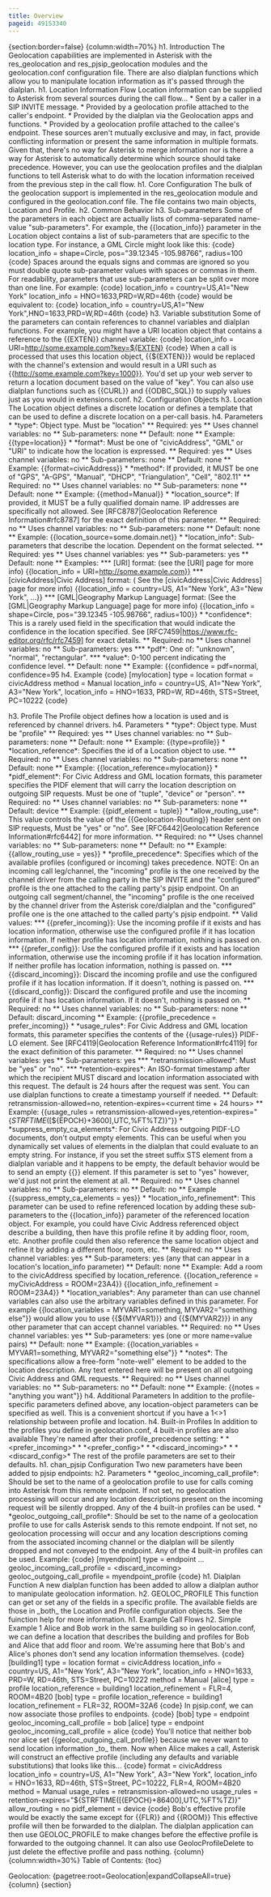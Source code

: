 ```yaml
---
title: Overview
pageid: 49153340
---
```


{section:border=false}
{column:width=70%}
h1. Introduction
The Geolocation capabilities are implemented in Asterisk with the res\_geolocation and res\_pjsip\_geolocation modules and the geolocation.conf configuration file. There are also dialplan functions which allow you to manipulate location information as it's passed through the dialplan.
h1. Location Information Flow
Location information can be supplied to Asterisk from several sources during the call flow...
\* Sent by a caller in a SIP INVITE message.
\* Provided by a geolocation profile attached to the caller's endpoint.
\* Provided by the dialplan via the Geolocation apps and functions.
\* Provided by a geolocation profile attached to the callee's endpoint.
These sources aren't mutually exclusive and may, in fact, provide conflicting information or present the same information in multiple formats. Given that, there's no way for Asterisk to merge information nor is there a way for Asterisk to automatically determine which source should take precedence. However, you can use the geolocation profiles and the dialplan functions to tell Asterisk what to do with the location information received from the previous step in the call flow.
h1. Core Configuration
The bulk of the geolocation support is implemented in the res\_geolocation module and configured in the geolocation.conf file. The file contains two main objects, Location and Profile.
h2. Common Behavior
h3. Sub-parameters
Some of the parameters in each object are actually lists of comma-separated name-value "sub-parameters". For example, the {{location\_info}} parameter in the Location object contains a list of sub-parameters that are specific to the location type. For instance, a GML Circle might look like this:
{code}
location\_info = shape=Circle, pos="39.12345 -105.98766", radius=100
{code}
Spaces around the equals signs and commas are ignored so you must double quote sub-parameter values with spaces or commas in them.
For readability, parameters that use sub-parameters can be split over more than one line. For example:
{code}
location\_info = country=US,A1="New York"
location\_info = HNO=1633,PRD=W,RD=46th
{code}
would be equivalent to:
{code}
location\_info = country=US,A1="New York",HNO=1633,PRD=W,RD=46th
{code}
h3. Variable substitution
Some of the parameters can contain references to channel variables and dialplan functions. For example, you might have a URI location object that contains a reference to the {{EXTEN}} channel variable:
{code}
location\_info = URI=http://some.example.com?key=${EXTEN}
{code}
When a call is processed that uses this location object, {{$\{EXTEN\}}} would be replaced with the channel's extension and would result in a URI such as {{http://some.example.com?key=1000}}. You'd set up your web server to return a location document based on the value of "key".
You can also use dialplan functions such as {{CURL}} and {{ODBC\_SQL}} to supply values just as you would in extensions.conf.
h2. Configuration Objects
h3. Location
The Location object defines a discrete location or defines a template that can be used to define a discrete location on a per-call basis.
h4. Parameters
\* \*type\*: Object type. Must be "location"
\*\* Required: yes
\*\* Uses channel variables: no
\*\* Sub-parameters: none
\*\* Default: none
\*\* Example:
 {{type=location}}
\* \*format\*: Must be one of "civicAddress", "GML" or "URI" to indicate how the location is expressed.
\*\* Required: yes
\*\* Uses channel variables: no
\*\* Sub-parameters: none
\*\* Default: none
\*\* Example:
 {{format=civicAddress}}
\* \*method\*: If provided, it MUST be one of "GPS", "A-GPS", "Manual", "DHCP", "Triangulation", "Cell", "802.11"
\*\* Required: no
\*\* Uses channel variables: no
\*\* Sub-parameters: none
\*\* Default: none
\*\* Example:
 {{method=Manual}}
\* \*location\_source\*: If provided, it MUST be a fully qualified domain name. IP addresses are specifically not allowed. See [RFC8787|Geolocation Reference Information#rfc8787] for the exact definition of this parameter.
\*\* Required: no
\*\* Uses channel variables: no
\*\* Sub-parameters: none
\*\* Default: none
\*\* Example:
 {{location\_source=some.domain.net}}
\* \*location\_info\*: Sub-parameters that describe the location. Dependent on the format selected.
\*\* Required: yes
\*\* Uses channel variables: yes
\*\* Sub-parameters: yes
\*\* Default: none
\*\* Examples:
\*\*\* [URI] format: (see the [URI] page for more info)
 {{location\_info = URI=http://some.example.com}}
\*\*\* [civicAddress|Civic Address] format: ( See the [civicAddress|Civic Address] page for more info)
 {{location\_info = country=US, A1="New York", A3="New York", ...}}
\*\*\* [GML|Geography Markup Language] format: (See the [GML|Geography Markup Language] page for more info)
 {{location\_info = shape=Circle, pos="39.12345 -105.98766", radius=100}}
\* \*confidence\*: This is a rarely used field in the specification that would indicate the confidence in the location specified. See [RFC7459|https://www.rfc-editor.org/rfc/rfc7459] for exact details.
\*\* Required: no
\*\* Uses channel variables: no
\*\* Sub-parameters: yes
\*\*\* \*pdf\*: One of: "unknown", "normal", "rectangular".
\*\*\* \*value\*: 0-100 percent indicating the confidence level.
\*\* Default: none
\*\* Example:
 {{confidence = pdf=normal, confidence=95
h4. Example
{code}
[mylocation]
type = location
format = civicAddress
method = Manual
location\_info = country=US, A1="New York", A3="New York",
location\_info = HNO=1633, PRD=W, RD=46th, STS=Street, PC=10222
{code}

h3. Profile
The Profile object defines how a location is used and is referenced by channel drivers.
h4. Parameters
\* \*type\*: Object type. Must be "profile"
\*\* Required: yes
\*\* Uses channel variables: no
\*\* Sub-parameters: none
\*\* Default: none
\*\* Example:
 {{type=profile}}
\* \*location\_reference\*: Specifies the id of a Location object to use.
\*\* Required: no
\*\* Uses channel variables: no
\*\* Sub-parameters: none
\*\* Default: none
\*\* Example:
 {{location\_reference=mylocation}}
\* \*pidf\_element\*: For Civic Address and GML location formats, this parameter specifies the PIDF element that will carry the location description on outgoing SIP requests. Must be one of "tuple", "device" or "person".
\*\* Required: no
\*\* Uses channel variables: no
\*\* Sub-parameters: none
\*\* Default: device
\*\* Example:
 {{pidf\_element = tuple}}
\* \*allow\_routing\_use\*: This value controls the value of the {{Geolocation-Routing}} header sent on SIP requests, Must be "yes" or "no". See [RFC6442|Geolocation Reference Information#rfc6442] for more information.
\*\* Required: no
\*\* Uses channel variables: no
\*\* Sub-parameters: none
\*\* Default: no
\*\* Example:
 {{allow\_routing\_use = yes}}
\* \*profile\_precedence\*: Specifies which of the available profiles (configured or incoming) takes precedence. NOTE: On an incoming call leg/channel, the "incoming" profile is the one received by the channel driver from the calling party in the SIP INVITE and the "configured" profile is the one attached to the calling party's pjsip endpoint. On an outgoing call segment/channel, the "incoming" profile is the one received by the channel driver from the Asterisk core/dialplan and the "configured" profile one is the one attached to the called party's pjsip endpoint.
\*\* Valid values:
\*\*\* {{prefer\_incoming}}: Use the incoming profile if it exists and has location information, otherwise use the configured profile if it has location information. If neither profile has location information, nothing is passed on.
\*\*\* {{prefer\_config}}: Use the configured profile if it exists and has location information, otherwise use the incoming profile if it has location information. If neither profile has location information, nothing is passed on.
\*\*\* {{discard\_incoming}}: Discard the incoming profile and use the configured profile if it has location information. If it doesn't, nothing is passed on.
\*\*\* {{discard\_config}}: Discard the configured profile and use the incoming profile if it has location information. If it doesn't, nothing is passed on.
\*\* Required: no
\*\* Uses channel variables: no
\*\* Sub-parameters: none
\*\* Default: discard\_incoming
\*\* Example:
 {{profile\_precedence = prefer\_incoming}}
\* \*usage\_rules\*: For Civic Address and GML location formats, this parameter specifies the contents of the {{usage-rules}} PIDF-LO element. See [RFC4119|Geolocation Reference Information#rfc4119] for the exact definition of this parameter.
\*\* Required: no
\*\* Uses channel variables: yes
\*\* Sub-parameters: yes
\*\*\* \*retransmission-allowed\*: Must be "yes" or "no".
\*\*\* \*retention-expires\*: An ISO-format timestamp after which the recipient MUST discard and location information associated with this request. The default is 24 hours after the request was sent. You can use dialplan functions to create a timestamp yourself if needed.
\*\* Default: retransmission-allowed=no, retention-expires=<current time + 24 hours>
\*\* Example:
 {{usage\_rules = retransmission-allowed=yes,retention-expires="$\{STRFTIME($[$\{EPOCH\}+3600],UTC,%FT%TZ)\}"}}
\* \*suppress\_empty\_ca\_elements\*: For Civic Address outgoing PIDF-LO documents, don't output empty elements. This can be useful when you dynamically set values of elements in the dialplan that could evaluate to an empty string. For instance, if you set the street suffix STS element from a dialplan variable and it happens to be empty, the default behavior would be to send an empty {{<STS/>}} element. If this parameter is set to "yes" however, we'd just not print the element at all.
\*\* Required: no
\*\* Uses channel variables: no
\*\* Sub-parameters: no
\*\* Default: no
\*\* Example
 {{suppress\_empty\_ca\_elements = yes}}
\* \*location\_info\_refinement\*: This parameter can be used to refine referenced location by adding these sub-parameters to the {{location\_info}} parameter of the referenced location object. For example, you could have Civic Address referenced object describe a building, then have this profile refine it by adding floor, room, etc. Another profile could then also reference the same location object and refine it by adding a different floor, room, etc.
\*\* Required: no
\*\* Uses channel variables: yes
\*\* Sub-parameters: yes (any that can appear in a location's location\_info parameter)
\*\* Default: none
\*\* Example:
 Add a room to the civicAddress specified by location\_reference.
 {{location\_reference = myCivicAddress = ROOM=23A4}}
 {{location\_info\_refinement = ROOM=23A4}}
\* \*location\_variables\*: Any parameter than can use channel variables can also use the arbitrary variables defined in this parameter. For example {{location\_variables = MYVAR1=something, MYVAR2="something else"}} would allow you to use {{$\{MYVAR1\}}} and {{$\{MYVAR2\}}} in any other parameter that can accept channel variables.
\*\* Required: no
\*\* Uses channel variables: yes
\*\* Sub-parameters: yes (one or more name=value pairs)
\*\* Default: none
\*\* Example:
 {{location\_variables = MYVAR1=something, MYVAR2="something else"}}
\* \*notes\*: The specifications allow a free-form "note-well" element to be added to the location description. Any text entered here will be present on all outgoing Civic Address and GML requests.
\*\* Required: no
\*\* Uses channel variables: no
\*\* Sub-parameters: no
\*\* Default: none
\*\* Example:
 {{notes = "anything you want"}}
h4. Additional Parameters
In addition to the profile-specific parameters defined above, any location-object parameters can be specified as well. This is a convenient shortcut if you have a 1<>1 relationship between profile and location.
h4. Built-in Profiles
In addition to the profiles you define in geolocation.conf, 4 built-in profiles are also available They're named after their profile\_precedence setting:
\* \*<prefer\_incoming>\*
\* \*<prefer\_config>\*
\* \*<discard\_incoming>\*
\* \*<discard\_config>\*
The rest of the profile parameters are set to their defaults.
h1. chan\_pjsip Configuration
Two new parameters have been added to pjsip endpoints:
h2. Parameters
\* \*geoloc\_incoming\_call\_profile\*: Should be set to the name of a geolocation profile to use for calls coming into Asterisk from this remote endpoint. If not set, no geolocation processing will occur and any location descriptions present on the incoming request will be silently dropped. Any of the 4 built-in profiles can be used.
\* \*geoloc\_outgoing\_call\_profile\*: Should be set to the name of a geolocation profile to use for calls Asterisk sends to this remote endpoint. If not set, no geolocation processing will occur and any location descriptions coming from the associated incoming channel or the dialplan will be silently dropped and not conveyed to the endpoint. Any of the 4 built-in profiles can be used.
Example:
{code}
[myendpoint]
type = endpoint
...
geoloc\_incoming\_call\_profile = <discard\_incoming>
geoloc\_outgoing\_call\_profile = myendpoint\_profile
{code}
h1. Dialplan Function
A new dialplan function has been added to allow a dialplan author to manipulate geolocation information.
h2. GEOLOC\_PROFILE
This function can get or set any of the fields in a specific profile. The available fields are those in \_both\_ the Location and Profile configuration objects. See the fuinction help for more information.
h1. Example Call Flows
h2. Simple Example 1
Alice and Bob work in the same building so in geolocation.conf, we can define a location that describes the building and profiles for Bob and Alice that add floor and room. We're assuming here that Bob's and Alice's phones don't send any location information themselves.
{code}
[building1]
type = location
format = civicAddress
location\_info = country=US, A1="New York", A3="New York",
location\_info = HNO=1633, PRD=W, RD=46th, STS=Street, PC=10222
method = Manual
[alice]
type = profile
location\_reference = building1
location\_refinement = FLR=4, ROOM=4B20
[bob]
type = profile
location\_reference = building1
location\_refinement = FLR=32, ROOM=32A6
{code}
In pjsip.conf, we can now associate those profiles to endpoints.
{code}
[bob]
type = endpoint
geoloc\_incoming\_call\_profile = bob
[alice]
type = endpoint
geoloc\_incoming\_call\_profile = alice
{code}
You'll notice that neither bob nor alice set {{geoloc\_outgoing\_call\_profile}} because we never want to send location information \_to\_ them.
Now when Alice makes a call, Asterisk will construct an effective profile (including any defaults and variable substitutions) that looks like this...
{code}
format = civicAddress
location\_info = country=US, A1="New York", A3="New York",
location\_info = HNO=1633, RD=46th, STS=Street, PC=10222, FLR=4, ROOM=4B20
method = Manual
usage\_rules = retransmission-allowed=no
usage\_rules = retention-expires="${STRFTIME($[${EPOCH}+86400],UTC,%FT%TZ)}"
allow\_routing = no
pidf\_element = device
{code}
Bob's effective profile would be exactly the same except for {{FLR}} and {{ROOM}}
This effective profile will then be forwarded to the dialplan. The dialplan application can then use GEOLOC\_PROFILE to make changes before the effective profile is forwarded to the outgoing channel. It can also use GeolocProfileDelete to just delete the effective profile and pass nothing.
{column}
{column:width=30%}
Table of Contents:
{toc}

Geolocation:
{pagetree:root=Geolocation|expandCollapseAll=true}
{column}
{section}

